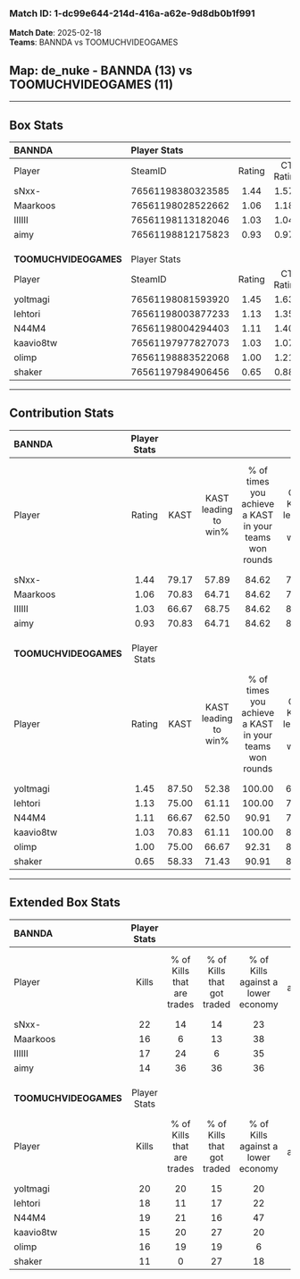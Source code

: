 ### Match ID: 1-dc99e644-214d-416a-a62e-9d8db0b1f991  
**Match Date**: 2025-02-18  
**Teams**: BANNDA vs TOOMUCHVIDEOGAMES  

## **Map**: de_nuke - BANNDA (13) vs TOOMUCHVIDEOGAMES (11)  
---  

## Box Stats  

| **BANNDA**            | Player Stats      |        |           |          |       |      |       |         |        |      |     |
| :- | :- | :-: | :-: | :-: | :-: | :-: | :-: | :-: | :-: | :-: | :-: |
| Player                | SteamID           | Rating | CT Rating | T Rating | KAST  | ADR  | Kills | Assists | Deaths | K/D  | HS% |
| sNxx-                 | 76561198380323585 |  1.44  |   1.572   |  1.393   | 79.17 | 90.6 |  22   |    6    |   14   | 1.57 | 68  |
| Maarkoos              | 76561198028522662 |  1.06  |   1.182   |  0.990   | 70.83 | 72.2 |  16   |    8    |   16   | 1.00 | 43  |
| IIIIII                | 76561198113182046 |  1.03  |   1.045   |  1.246   | 66.67 | 64.4 |  17   |    4    |   16   | 1.06 | 47  |
| aimy                  | 76561198812175823 |  0.93  |   0.974   |  1.015   | 70.83 | 66.8 |  14   |    7    |   18   | 0.78 | 50  |
|                       |                   |        |           |          |       |      |       |         |        |      |     |
|                       |                   |        |           |          |       |      |       |         |        |      |     |
|                       |                   |        |           |          |       |      |       |         |        |      |     |
| **TOOMUCHVIDEOGAMES** | Player Stats      |        |           |          |       |      |       |         |        |      |     |
| Player                | SteamID           | Rating | CT Rating | T Rating | KAST  | ADR  | Kills | Assists | Deaths | K/D  | HS% |
| yoltmagi              | 76561198081593920 |  1.45  |   1.633   |  1.406   | 87.50 | 97.7 |  20   |    7    |   14   | 1.43 | 65  |
| lehtori               | 76561198003877233 |  1.13  |   1.354   |  1.090   | 75.00 | 77.7 |  18   |    6    |   18   | 1.00 | 44  |
| N44M4                 | 76561198004294403 |  1.11  |   1.402   |  0.872   | 66.67 | 76.8 |  19   |    3    |   17   | 1.12 | 73  |
| kaavio8tw             | 76561197977827073 |  1.03  |   1.072   |  1.280   | 70.83 | 71.6 |  15   |    8    |   16   | 0.94 | 73  |
| olimp                 | 76561198883522068 |  1.00  |   1.210   |  0.966   | 75.00 | 74.8 |  16   |    4    |   20   | 0.80 | 62  |
| shaker                | 76561197984906456 |  0.65  |   0.886   |  0.600   | 58.33 | 64.9 |  11   |    7    |   21   | 0.52 | 72  |
---  

## Contribution Stats  

| **BANNDA**            | Player Stats |       |                      |                                                        |                           |                                                             |                          |                                                            |
| :- | :-: | :-: | :-: | :-: | :-: | :-: | :-: | :-: |
| Player                |    Rating    | KAST  | KAST leading to win% | % of times you achieve a KAST in your teams won rounds | CT - KAST leading to win% | CT - % of times you achieve a KAST in your teams won rounds | T - KAST leading to win% | T - % of times you achieve a KAST in your teams won rounds |
| sNxx-                 |     1.44     | 79.17 |        57.89         |                         84.62                          |           77.78           |                            87.50                            |          40.00           |                           80.00                            |
| Maarkoos              |     1.06     | 70.83 |        64.71         |                         84.62                          |           77.78           |                            87.50                            |          50.00           |                           80.00                            |
| IIIIII                |     1.03     | 66.67 |        68.75         |                         84.62                          |           87.50           |                            87.50                            |          50.00           |                           80.00                            |
| aimy                  |     0.93     | 70.83 |        64.71         |                         84.62                          |           85.71           |                            75.00                            |          50.00           |                           100.00                           |
|                       |              |       |                      |                                                        |                           |                                                             |                          |                                                            |
|                       |              |       |                      |                                                        |                           |                                                             |                          |                                                            |
|                       |              |       |                      |                                                        |                           |                                                             |                          |                                                            |
| **TOOMUCHVIDEOGAMES** | Player Stats |       |                      |                                                        |                           |                                                             |                          |                                                            |
| Player                |    Rating    | KAST  | KAST leading to win% | % of times you achieve a KAST in your teams won rounds | CT - KAST leading to win% | CT - % of times you achieve a KAST in your teams won rounds | T - KAST leading to win% | T - % of times you achieve a KAST in your teams won rounds |
| yoltmagi              |     1.45     | 87.50 |        52.38         |                         100.00                         |           63.64           |                           100.00                            |          40.00           |                           100.00                           |
| lehtori               |     1.13     | 75.00 |        61.11         |                         100.00                         |           77.78           |                           100.00                            |          44.44           |                           100.00                           |
| N44M4                 |     1.11     | 66.67 |        62.50         |                         90.91                          |           70.00           |                           100.00                            |          50.00           |                           75.00                            |
| kaavio8tw             |     1.03     | 70.83 |        61.11         |                         100.00                         |           87.50           |                           100.00                            |          40.00           |                           100.00                           |
| olimp                 |     1.00     | 75.00 |        66.67         |                         92.31                          |           88.89           |                           100.00                            |          44.44           |                           80.00                            |
| shaker                |     0.65     | 58.33 |        71.43         |                         90.91                          |           87.50           |                           100.00                            |          50.00           |                           75.00                            |
---  

## Extended Box Stats  

| **BANNDA**            | Player Stats |                            |                            |                                    |                         |                              |                                 |        |                             |                                     |                          |                               |                            |
| :- | :-: | :-: | :-: | :-: | :-: | :-: | :-: | :-: | :-: | :-: | :-: | :-: | :-: |
| Player                |    Kills     | % of Kills that are trades | % of Kills that got traded | % of Kills against a lower economy | % of Kills against ecos | % of Kills that are flawless | % of Kills that are close duels | Deaths | % of Deaths that get traded | % of Deaths against a lower economy | % of Deaths against ecos | % of Deaths that are flawless | % of Deaths that are close |
| sNxx-                 |      22      |             14             |             14             |                 23                 |            5            |              64              |               14                |   14   |             14              |                 14                  |            0             |              86               |             0              |
| Maarkoos              |      16      |             6              |             13             |                 38                 |           19            |              63              |                0                |   16   |              6              |                 19                  |            0             |              75               |             6              |
| IIIIII                |      17      |             24             |             6              |                 35                 |           18            |              76              |                0                |   16   |             31              |                 13                  |            0             |              69               |             13             |
| aimy                  |      14      |             36             |             36             |                 36                 |           14            |              71              |               14                |   18   |             17              |                 17                  |            0             |              56               |             6              |
|                       |              |                            |                            |                                    |                         |                              |                                 |        |                             |                                     |                          |                               |                            |
|                       |              |                            |                            |                                    |                         |                              |                                 |        |                             |                                     |                          |                               |                            |
|                       |              |                            |                            |                                    |                         |                              |                                 |        |                             |                                     |                          |                               |                            |
| **TOOMUCHVIDEOGAMES** | Player Stats |                            |                            |                                    |                         |                              |                                 |        |                             |                                     |                          |                               |                            |
| Player                |    Kills     | % of Kills that are trades | % of Kills that got traded | % of Kills against a lower economy | % of Kills against ecos | % of Kills that are flawless | % of Kills that are close duels | Deaths | % of Deaths that get traded | % of Deaths against a lower economy | % of Deaths against ecos | % of Deaths that are flawless | % of Deaths that are close |
| yoltmagi              |      20      |             20             |             15             |                 20                 |            5            |              60              |               10                |   14   |             21              |                  7                  |            0             |              43               |             14             |
| lehtori               |      18      |             11             |             17             |                 22                 |            0            |              61              |                6                |   18   |             22              |                 17                  |            0             |              67               |             0              |
| N44M4                 |      19      |             21             |             16             |                 47                 |           11            |              68              |                0                |   17   |              6              |                 12                  |            0             |              71               |             6              |
| kaavio8tw             |      15      |             20             |             27             |                 20                 |            0            |              87              |                7                |   16   |             13              |                 13                  |            0             |              63               |             19             |
| olimp                 |      16      |             19             |             19             |                 6                  |            0            |              44              |               13                |   20   |             20              |                 20                  |            5             |              55               |             0              |
| shaker                |      11      |             0              |             27             |                 18                 |           18            |              73              |                0                |   21   |             24              |                 14                  |            5             |              76               |             5              |

